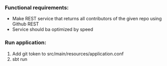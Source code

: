 ### Functional requirements:
- Make REST service that returns all contributors of the given repo using Github REST
- Service should ba optimized by speed

### Run application:
1. Add git token to src/main/resources/application.conf
2. sbt run

